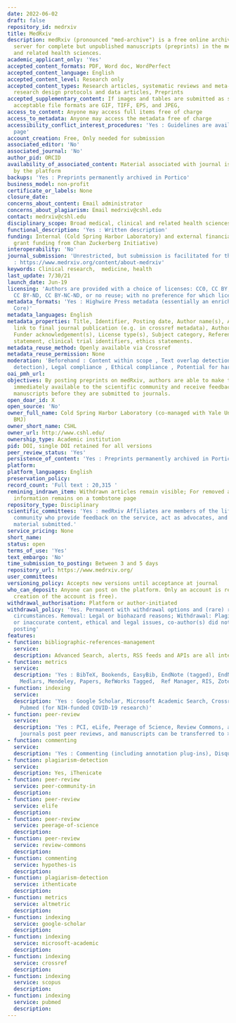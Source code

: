```yaml
---
date: 2022-06-02
draft: false
repository_id: medrxiv
title: MedRxiv
description: medRxiv (pronounced "med-archive") is a free online archive and distribution
  server for complete but unpublished manuscripts (preprints) in the medical, clinical,
  and related health sciences.
academic_applicant_only: 'Yes'
accepted_content_formats: PDF, Word doc, WordPerfect
accepted_content_language: English
accepted_content_level: Research only
accepted_content_types: Research articles, systematic reviews and meta-analyses, clinical
  research design protocols and data articles, Preprints
accepted_supplementary_content: If images and tables are submitted as separate files,
  acceptable file formats are GIF, TIFF, EPS, and JPEG,
access_to_content: Anyone may access full items free of charge
access_to_metadata: Anyone may access the metadata free of charge
accessibility_conflict_interest_procedures: 'Yes : Guidelines are available on this
  page'
account_creation: Free, Only needed for submission
associated_editor: 'No'
associated_journal: 'No'
author_pid: ORCID
availability_of_associated_content: Material associated with journal is hosted also
  by the platform
backups: 'Yes : Preprints permanently archived in Portico'
business_model: non-profit
certificate_or_labels: None
closure_date:
concerns_about_content: Email administrator
concerns_about_plagiarism: Email medrxiv@cshl.edu
contact: medrxiv@cshl.edu
disciplinary_scope: Broad medical, clinical and related health sciences
functional_description: 'Yes : Written description'
funding: Internal (Cold Spring Harbor Laboratory) and external financial support (multiyear
  grant funding from Chan Zuckerberg Initiative)
interoperability: 'No'
journal_submission: 'Unrestricted, but submission is facilitated for those journals
  : https://www.medrxiv.org/content/about-medrxiv'
keywords: Clinical research,  medicine, health
last_update: 7/30/21
launch_date: Jun-19
licensing: 'Authors are provided with a choice of licenses: CC0, CC BY, CC BY-NC,
  CC BY-ND, CC BY-NC-ND, or no reuse; with no preference for which license chosen'
metadata_formats: 'Yes : Highwire Press metadata (essentially an enrichment of Dublin
  Core)'
metadata_languages: English
metadata_properties: Title, Identifier, Posting date, Author name(s), Abstract, Relational
  link to final journal publication (e.g. in crossref metadata), Author affiliation(s),
  Funder acknowledgement(s), License type(s), Subject category, References, data availability
  statement, clinical trial identifiers, ethics statements.
metadata_reuse_method: Openly available via Crossref
metadata_reuse_permission: None
moderation: 'Beforehand : Content within scope , Text overlap detection (plagiarism
  detection), Legal compliance , Ethical compliance , Potential for harm if posted'
oai_pmh_url:
objectives: By posting preprints on medRxiv, authors are able to make their findings
  immediately available to the scientific community and receive feedback on draft
  manuscripts before they are submitted to journals.
open_doar_id: X
open_source: 'No'
owner_full_name: Cold Spring Harbor Laboratory (co-managed with Yale University and
  BMJ)
owner_short_name: CSHL
owner_url: http://www.cshl.edu/
ownership_type: Academic institution
pid: DOI, single DOI retained for all versions
peer_review_status: 'Yes'
persistence_of_content: 'Yes : Preprints permanently archived in Portico'
platform:
platform_languages: English
preservation_policy:
record_count: 'Full text : 20,315 '
remining_indrawn_item: Withdrawn articles remain visible; For removed articles, basic
  information remains on a tombstone page
repository_type: Disciplinary
scientific_committees: 'Yes : medRxiv Affiliates are members of the life sciences
  community who provide feedback on the service, act as advocates, and help in screening
  material submitted.'
service_pricing: None
short_name:
status: open
terms_of_use: 'Yes'
text_embargo: 'No'
time_submission_to_posting: Between 3 and 5 days
repository_url: https://www.medrxiv.org/
user_committees:
versioning_policy: Accepts new versions until acceptance at journal
who_can_deposit: Anyone can post on the platform. Only an account is required ( The
  creation of the account is free).
withdrawal_authorisation: Platform or author-initiated
withdrawal_policy: 'Yes. Permanent with withdrawal options and (rare) removal in extraneous
  circumstances. Removal: Legal or biohazard reasons; Withdrawal: Plagiarism, false
  or inaccurate content, ethical and legal issues, co-author(s) did not consent to
  posting'
features:
- function: bibliographic-references-management
  service:
  description: Advanced Search, alerts, RSS feeds and APIs are all integrated
- function: metrics
  service:
  description: 'Yes : BibTeX, Bookends, EasyBib, EndNote (tagged), EndNote 8 (xml),
    Medlars, Mendeley, Papers, RefWorks Tagged,  Ref Manager, RIS, Zotero'
- function: indexing
  service:
  description: 'Yes : Google Scholar, Microsoft Academic Search, Crossref, Scopus,
    Pubmed (for NIH-funded COVID-19 research)'
- function: peer-review
  service:
  description: 'Yes : PCI, eLife, Peerage of Science, Review Commons, and EMBO Press
    journals post peer reviews, and manuscripts can be transferred to >100 journals.'
- function: commenting
  service:
  description: 'Yes : Commenting (including annotation plug-ins), Disqus'
- function: plagiarism-detection
  service:
  description: Yes, iThenicate
- function: peer-review
  service: peer-community-in
  description:
- function: peer-review
  service: elife
  description:
- function: peer-review
  service: peerage-of-science
  description:
- function: peer-review
  service: review-commons
  description:
- function: commenting
  service: hypothes-is
  description:
- function: plagiarism-detection
  service: ithenticate
  description:
- function: metrics
  service: altmetric
  description:
- function: indexing
  service: google-scholar
  description:
- function: indexing
  service: microsoft-academic
  description:
- function: indexing
  service: crossref
  description:
- function: indexing
  service: scopus
  description:
- function: indexing
  service: pubmed
  description:
---
```



